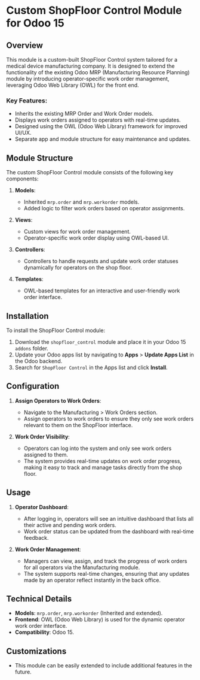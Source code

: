 # Custom ShopFloor Control Module for Odoo 15

## Overview
This module is a custom-built ShopFloor Control system tailored for a medical device manufacturing company. It is designed to extend the functionality of the existing Odoo MRP (Manufacturing Resource Planning) module by introducing operator-specific work order management, leveraging Odoo Web Library (OWL) for the front end.

### Key Features:
- Inherits the existing MRP Order and Work Order models.
- Displays work orders assigned to operators with real-time updates.
- Designed using the OWL (Odoo Web Library) framework for improved UI/UX.
- Separate app and module structure for easy maintenance and updates.
  
## Module Structure

The custom ShopFloor Control module consists of the following key components:

1. **Models**:
   - Inherited `mrp.order` and `mrp.workorder` models.
   - Added logic to filter work orders based on operator assignments.

2. **Views**:
   - Custom views for work order management.
   - Operator-specific work order display using OWL-based UI.

3. **Controllers**:
   - Controllers to handle requests and update work order statuses dynamically for operators on the shop floor.

4. **Templates**:
   - OWL-based templates for an interactive and user-friendly work order interface.

## Installation

To install the ShopFloor Control module:

1. Download the `shopfloor_control` module and place it in your Odoo 15 `addons` folder.
2. Update your Odoo apps list by navigating to **Apps** > **Update Apps List** in the Odoo backend.
3. Search for `ShopFloor Control` in the Apps list and click **Install**.

## Configuration

1. **Assign Operators to Work Orders**: 
   - Navigate to the Manufacturing > Work Orders section.
   - Assign operators to work orders to ensure they only see work orders relevant to them on the ShopFloor interface.
   
2. **Work Order Visibility**:
   - Operators can log into the system and only see work orders assigned to them.
   - The system provides real-time updates on work order progress, making it easy to track and manage tasks directly from the shop floor.

## Usage

1. **Operator Dashboard**:
   - After logging in, operators will see an intuitive dashboard that lists all their active and pending work orders.
   - Work order status can be updated from the dashboard with real-time feedback.

2. **Work Order Management**:
   - Managers can view, assign, and track the progress of work orders for all operators via the Manufacturing module.
   - The system supports real-time changes, ensuring that any updates made by an operator reflect instantly in the back office.

## Technical Details

- **Models**: `mrp.order`, `mrp.workorder` (Inherited and extended).
- **Frontend**: OWL (Odoo Web Library) is used for the dynamic operator work order interface.
- **Compatibility**: Odoo 15.

## Customizations

- This module can be easily extended to include additional features in the future.
